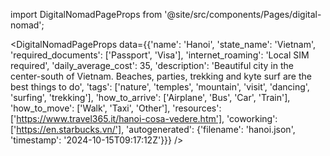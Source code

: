 
import DigitalNomadPageProps from '@site/src/components/Pages/digital-nomad';

<DigitalNomadPageProps
    data={{'name': 'Hanoi', 'state_name': 'Vietnam', 'required_documents': ['Passport', 'Visa'], 'internet_roaming': 'Local SIM required', 'daily_average_cost': 35, 'description': 'Beautiful city in the center-south of Vietnam. Beaches, parties, trekking and kyte surf are the best things to do', 'tags': ['nature', 'temples', 'mountain', 'visit', 'dancing', 'surfing', 'trekking'], 'how_to_arrive': ['Airplane', 'Bus', 'Car', 'Train'], 'how_to_move': ['Walk', 'Taxi', 'Other'], 'resources': ['https://www.travel365.it/hanoi-cosa-vedere.htm'], 'coworking': ['https://en.starbucks.vn/'], 'autogenerated': {'filename': 'hanoi.json', 'timestamp': '2024-10-15T09:17:12Z'}}}
/>
